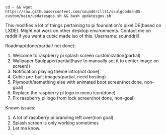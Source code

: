 ```
cd ~ && wget https://raw.githubusercontent.com/sounddrill31/saulgoodmanOS-custom/main/updatesgos.sh && bash updatesgos.sh
```
This modifies a lot of things pertaining to pi foundation's pixel DE(based on LXDE). Might not work on other desktop environments. 
Contact me on reddit if you want a cubic made iso of this. Username: sounddrill




Roadmap(done/partial/ not done):

1. Welcome to raspberry pi splash screen customization(partial)
2. ~~Wallpaper~~ Saulpaper(partial(have to manually set it to center image on screen))
3. Notification playing theme intro(not done)
4. Cubic pre-built images(partial, need hosting)
5. Plymouth/something else with animated boot screen(not done, non-goal)
6. Replace the raspberry pi logo in menu icon(done)
7. Fix raspberry pi logo from lock screen(not done, non-goal)

Known issues:
1. A lot of raspberry pi branding left over(non goal)
2. Splash screen is only working sometimes
3. Let me know.
